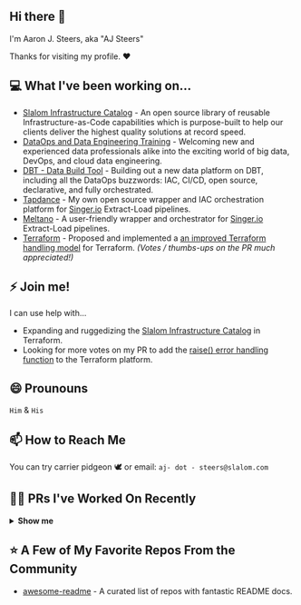 ## Hi there 👋

I'm Aaron J. Steers, aka "AJ Steers"

Thanks for visiting my profile. ♥

## 💻 What I've been working on...

- [Slalom Infrastructure Catalog](http://infra.dataops.tk) - An open source library of reusable Infrastructure-as-Code capabilities which is purpose-built to help our clients deliver the highest quality solutions at record speed.
- [DataOps and Data Engineering Training](https://docs.dataops.tk/labs) - Welcoming new and experienced data professionals alike into the exciting world of big data, DevOps, and cloud data engineering.
- [DBT - Data Build Tool](www.getdbt.com) - Building out a new data platform on DBT, including all the DataOps buzzwords: IAC, CI/CD, open source, declarative, and fully orchestrated.
- [Tapdance](https://github.com/aaronsteers/tapdance) - My own open source wrapper and IAC orchestration platform for [Singer.io](https://singer.io) Extract-Load pipelines.
- [Meltano](https://meltano.com) - A user-friendly wrapper and orchestrator for [Singer.io](https://singer.io) Extract-Load pipelines.
- [Terraform](https://terraform.io) - Proposed and implemented a [an improved Terraform handling model](https://github.com/hashicorp/terraform/issues/24269) for Terraform. _(Votes / thumbs-ups on the PR much appreciated!)_

## ⚡ Join me!

I can use help with...

- Expanding and ruggedizing the [Slalom Infrastructure Catalog](http://infra.dataops.tk) in Terraform.
- Looking for more votes on my PR to add the [raise() error handling function](https://github.com/hashicorp/terraform/issues/24269) to the Terraform platform.

## 😄 Prounouns

`Him` & `His`

## 📫 How to Reach Me

You can try carrier pidgeon 🕊 or email: `aj- dot - steers@slalom.com`

## 👨‍💻 PRs I've Worked On Recently

<details><summary><b>Show me</b></summary>

- https://github.com/hashicorp/vscode-terraform/pull/430
- https://github.com/cloudposse/terraform-aws-key-pair/issues/41
- https://github.com/mingrammer/diagrams/pull/38

</details>

## ⭐ A Few of My Favorite Repos From the Community

- [awesome-readme](https://github.com/matiassingers/awesome-readme) - A curated list of repos with fantastic README docs.

<!--
-  I’m currently working on ...
- 🌱 I’m currently learning ...
- 👯 I’m looking to collaborate on ...
- 🤔 I’m looking for help with ...
- 💬 Ask me about ...
- 📫 How to reach me: ...
- 😄 Pronouns: ...
- ⚡ Fun fact: ...
-->
